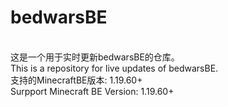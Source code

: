# bedwarsBE
<br/>这是一个用于实时更新bedwarsBE的仓库。
<br/>This is a repository for live updates of bedwarsBE.
<br/></n>支持的MinecraftBE版本: 1.19.60+
<br/>Surpport Minecraft BE Version: 1.19.60+
